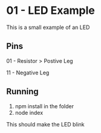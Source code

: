 # 01 - LED Example

This is a small example of an LED

## Pins

01 - Resistor > Postive Leg

11 - Negative Leg

## Running

1. npm install in the folder
2. node index

This should make the LED blink